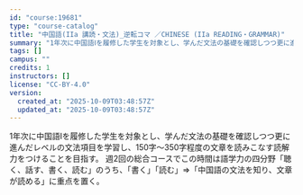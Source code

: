 ```yaml
---
id: "course:19681"
type: "course-catalog"
title: "中国語(IIa 講読・文法)_逆転コマ ／CHINESE (IIa READING・GRAMMAR)"
summary: "1年次に中国語Ⅰを履修した学生を対象とし、学んだ文法の基礎を確認しつつ更に進んだレベルの文法項目を学習し、150字～350字程度の文章を読みこなす読解力をつけることを目指す。 週2回の総合コースでこの時間は語学力の四分野「聴く、話す、書く、…"
tags: []
campus: ""
credits: 1
instructors: []
license: "CC-BY-4.0"
version:
  created_at: "2025-10-09T03:48:57Z"
  updated_at: "2025-10-09T03:48:57Z"
---
```

1年次に中国語Ⅰを履修した学生を対象とし、学んだ文法の基礎を確認しつつ更に進んだレベルの文法項目を学習し、150字～350字程度の文章を読みこなす読解力をつけることを目指す。 週2回の総合コースでこの時間は語学力の四分野「聴く、話す、書く、読む」のうち、｢書く｣「読む」⇒「中国語の文法を知り、文章が読める」に重点を置く。
